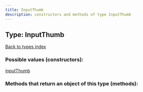 ```yaml
---
title: InputThumb
description: constructors and methods of type InputThumb
---
```

## Type: InputThumb  
[Back to types index](index.md)



### Possible values (constructors):

[inputThumb](../constructors/inputThumb.md)  



### Methods that return an object of this type (methods):



